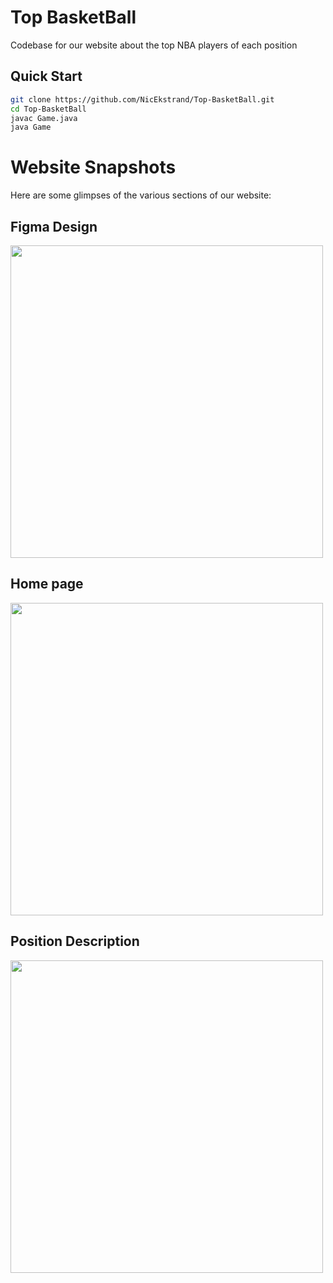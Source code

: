 # Top BasketBall
Codebase for our website about the top NBA players of each position

## Quick Start

```bash
git clone https://github.com/NicEkstrand/Top-BasketBall.git
cd Top-BasketBall
javac Game.java
java Game

```

# Website Snapshots

Here are some glimpses of the various sections of our website:

## Figma Design
<img src="https://github.com/NicEkstrand/Top-BasketBall/assets/114769700/9e25d15c-07a1-4220-8b07-d7f763c9d654" width="500">

## Home page
<img src="https://github.com/NicEkstrand/Top-BasketBall/assets/114769700/f9af8520-30c0-44c6-baa1-9c72f2c16bff" width="500">

## Position Description
<img src="https://github.com/NicEkstrand/Top-BasketBall/assets/114769700/f368a2bf-5bd5-45d8-9399-a59d52692dd6" width="500">
